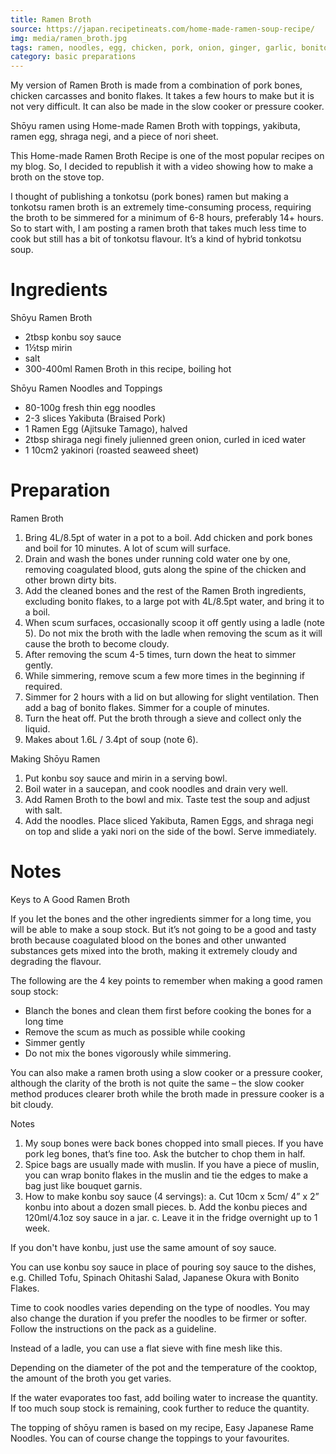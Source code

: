 ```yaml
---
title: Ramen Broth
source: https://japan.recipetineats.com/home-made-ramen-soup-recipe/
img: media/ramen_broth.jpg
tags: ramen, noodles, egg, chicken, pork, onion, ginger, garlic, bonito flakes, soy sauce
category: basic preparations
---
```


My version of Ramen Broth is made from a combination of pork bones, chicken 
carcasses and bonito flakes. It takes a few hours to make but it is not very 
difficult. It can also be made in the slow cooker or pressure cooker.

Shōyu ramen using Home-made Ramen Broth with toppings, yakibuta, ramen egg, 
shraga negi, and a piece of nori sheet.

This Home-made Ramen Broth Recipe is one of the most popular recipes on my 
blog. So, I decided to republish it with a video showing how to make a broth on 
the stove top.

I thought of publishing a tonkotsu (pork bones) ramen but making a tonkotsu 
ramen broth is an extremely time-consuming process, requiring the broth to be 
simmered for a minimum of 6-8 hours, preferably 14+ hours.  So to start with, I 
am posting a ramen broth that takes much less time to cook but still has a bit 
of tonkotsu flavour. It’s a kind of hybrid tonkotsu soup.

Ingredients
===========

Shōyu Ramen Broth

* 2tbsp konbu soy sauce
* 1½tsp mirin
* salt
* 300-400ml Ramen Broth in this recipe, boiling hot

Shōyu Ramen Noodles and Toppings

* 80-100g fresh thin egg noodles
* 2-3 slices Yakibuta (Braised Pork)
* 1 Ramen Egg (Ajitsuke Tamago), halved
* 2tbsp shiraga negi finely julienned green onion, curled in iced water
* 1 10cm2 yakinori (roasted seaweed sheet)

Preparation
===========

Ramen Broth

1. Bring 4L/8.5pt of water in a pot to a boil. Add chicken and pork bones and 
   boil for 10 minutes. A lot of scum will surface.
2. Drain and wash the bones under running cold water one by one, removing 
   coagulated blood, guts along the spine of the chicken and other brown dirty 
   bits.
3. Add the cleaned bones and the rest of the Ramen Broth ingredients, excluding 
   bonito flakes, to a large pot with 4L/8.5pt water, and bring it to a boil.
4. When scum surfaces, occasionally scoop it off gently using a ladle (note 5). 
   Do not mix the broth with the ladle when removing the scum as it will cause 
   the broth to become cloudy.
5. After removing the scum 4-5 times, turn down the heat to simmer gently.
6. While simmering, remove scum a few more times in the beginning if required.
7. Simmer for 2 hours with a lid on but allowing for slight ventilation. Then 
   add a bag of bonito flakes. Simmer for a couple of minutes.
8. Turn the heat off. Put the broth through a sieve and collect only the 
   liquid.
9. Makes about 1.6L / 3.4pt of soup (note 6).

Making Shōyu Ramen

1. Put konbu soy sauce and mirin in a serving bowl.
2. Boil water in a saucepan, and cook noodles and drain very well.
3. Add Ramen Broth to the bowl and mix. Taste test the soup and adjust with 
   salt.
4. Add the noodles. Place sliced Yakibuta, Ramen Eggs, and shraga negi on top 
   and slide a yaki nori on the side of the bowl. Serve immediately.

Notes
=====

Keys to A Good Ramen Broth

If you let the bones and the other ingredients simmer for a long time, you will 
be able to make a soup stock. But it’s not going to be a good and tasty broth 
because coagulated blood on the bones and other unwanted substances gets mixed 
into the broth, making it extremely cloudy and degrading the flavour.

The following are the 4 key points to remember when making a good ramen soup stock:

* Blanch the bones and clean them first before cooking the bones for a long time
* Remove the scum as much as possible while cooking
* Simmer gently
* Do not mix the bones vigorously while simmering.

You can also make a ramen broth using a slow cooker or a pressure cooker, 
although the clarity of the broth is not quite the same – the slow cooker 
method produces clearer broth while the broth made in pressure cooker is a bit 
cloudy.

Notes

1. My soup bones were back bones chopped into small pieces. If you have pork 
   leg bones, that’s fine too. Ask the butcher to chop them in half.
2. Spice bags are usually made with muslin. If you have a piece of muslin, you 
   can wrap bonito flakes in the muslin and tie the edges to make a bag just 
   like bouquet garnis.
3. How to make konbu soy sauce (4 servings):
    a. Cut 10cm x 5cm/ 4” x 2” konbu into about a dozen small pieces.
    b. Add the konbu pieces and 120ml/4.1oz soy sauce in a jar.
    c. Leave it in the fridge overnight up to 1 week.

If you don't have konbu, just use the same amount of soy sauce.

You can use konbu soy sauce in place of pouring soy sauce to the dishes, e.g. 
Chilled Tofu, Spinach Ohitashi Salad, Japanese Okura with Bonito Flakes.

Time to cook noodles varies depending on the type of noodles. You may also 
change the duration if you prefer the noodles to be firmer or softer. Follow 
the instructions on the pack as a guideline.

Instead of a ladle, you can use a flat sieve with fine mesh like this.

Depending on the diameter of the pot and the temperature of the cooktop, the 
amount of the broth you get varies.

If the water evaporates too fast, add boiling water to increase the quantity. 
If too much soup stock is remaining, cook further to reduce the quantity.

The topping of shōyu ramen is based on my recipe, Easy Japanese Rame Noodles. 
You can of course change the toppings to your favourites.
